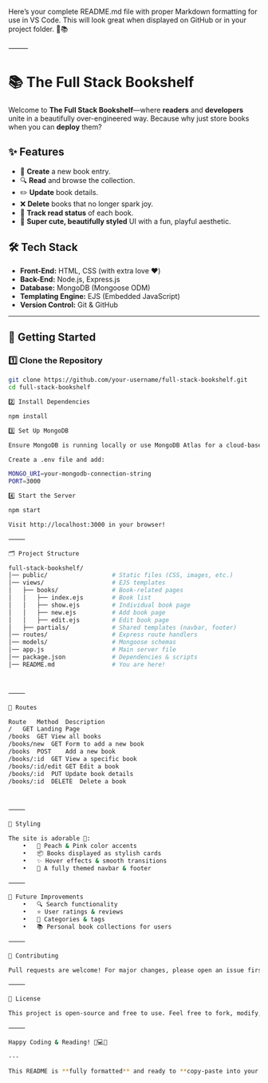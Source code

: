 Here’s your complete README.md file with proper Markdown formatting for use in VS Code. This will look great when displayed on GitHub or in your project folder. 🚀📚

⸻



# 📚 The Full Stack Bookshelf

Welcome to **The Full Stack Bookshelf**—where **readers** and **developers** unite in a beautifully over-engineered way. Because why just store books when you can **deploy** them?

## ✨ Features
- 📝 **Create** a new book entry.
- 🔍 **Read** and browse the collection.
- ✏️ **Update** book details.
- ❌ **Delete** books that no longer spark joy.
- 📌 **Track read status** of each book.
- 🎨 **Super cute, beautifully styled** UI with a fun, playful aesthetic.

## 🛠️ Tech Stack
- **Front-End:** HTML, CSS (with extra love ❤️)
- **Back-End:** Node.js, Express.js
- **Database:** MongoDB (Mongoose ODM)
- **Templating Engine:** EJS (Embedded JavaScript)
- **Version Control:** Git & GitHub

---

## 🚀 Getting Started

### 1️⃣ Clone the Repository
```sh
git clone https://github.com/your-username/full-stack-bookshelf.git
cd full-stack-bookshelf

2️⃣ Install Dependencies

npm install

3️⃣ Set Up MongoDB

Ensure MongoDB is running locally or use MongoDB Atlas for a cloud-based database.

Create a .env file and add:

MONGO_URI=your-mongodb-connection-string
PORT=3000

4️⃣ Start the Server

npm start

Visit http://localhost:3000 in your browser!

⸻

🗂 Project Structure

full-stack-bookshelf/
│── public/                  # Static files (CSS, images, etc.)
│── views/                   # EJS templates
│   ├── books/               # Book-related pages
│   │   ├── index.ejs        # Book list
│   │   ├── show.ejs         # Individual book page
│   │   ├── new.ejs          # Add book page
│   │   ├── edit.ejs         # Edit book page
│   ├── partials/            # Shared templates (navbar, footer)
│── routes/                  # Express route handlers
│── models/                  # Mongoose schemas
│── app.js                   # Main server file
│── package.json             # Dependencies & scripts
│── README.md                # You are here!



⸻

📌 Routes

Route	Method	Description
/	GET	Landing Page
/books	GET	View all books
/books/new	GET	Form to add a new book
/books	POST	Add a new book
/books/:id	GET	View a specific book
/books/:id/edit	GET	Edit a book
/books/:id	PUT	Update book details
/books/:id	DELETE	Delete a book



⸻

🎨 Styling

The site is adorable 💖:
	•	🍑 Peach & Pink color accents
	•	📦 Books displayed as stylish cards
	•	✨ Hover effects & smooth transitions
	•	🎀 A fully themed navbar & footer

⸻

🎯 Future Improvements
	•	🔍 Search functionality
	•	⭐ User ratings & reviews
	•	📌 Categories & tags
	•	📚 Personal book collections for users

⸻

🤝 Contributing

Pull requests are welcome! For major changes, please open an issue first to discuss.

⸻

📜 License

This project is open-source and free to use. Feel free to fork, modify, and share! 🚀

⸻

Happy Coding & Reading! 📖💻✨

---

This README is **fully formatted** and ready to **copy-paste into your VS Code** under `README.md`. It will render beautifully in GitHub and VS Code previews. Let me know if you need any edits! 🚀📚